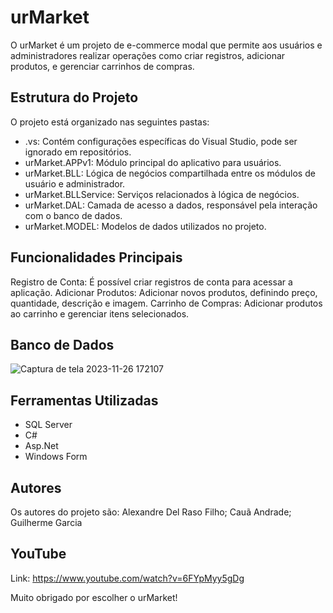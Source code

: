 # urMarket

O urMarket é um projeto de e-commerce modal que permite aos usuários e 
administradores realizar operações como criar registros, adicionar produtos, e gerenciar carrinhos de compras.

## Estrutura do Projeto

O projeto está organizado nas seguintes pastas:

- .vs: Contém configurações específicas do Visual Studio, pode ser ignorado em repositórios.
- urMarket.APPv1: Módulo principal do aplicativo para usuários.
- urMarket.BLL: Lógica de negócios compartilhada entre os módulos de usuário e administrador.
- urMarket.BLLService: Serviços relacionados à lógica de negócios.
- urMarket.DAL: Camada de acesso a dados, responsável pela interação com o banco de dados.
- urMarket.MODEL: Modelos de dados utilizados no projeto.

## Funcionalidades Principais

Registro de Conta: É possível criar registros de conta para acessar a aplicação.
Adicionar Produtos: Adicionar novos produtos, definindo preço, quantidade, descrição e imagem.
Carrinho de Compras: Adicionar produtos ao carrinho e gerenciar itens selecionados.


## Banco de Dados
![Captura de tela 2023-11-26 172107](https://github.com/Caualandrade/urMarket/assets/127252731/11154775-68e3-4bcc-9ac6-d6056e2f4877)


## Ferramentas Utilizadas

- SQL Server
- C#
- Asp.Net
- Windows Form

## Autores
 
Os autores do projeto são: Alexandre Del Raso Filho; Cauã Andrade; Guilherme Garcia

## YouTube
Link: https://www.youtube.com/watch?v=6FYpMyy5gDg

Muito obrigado por escolher o urMarket!

